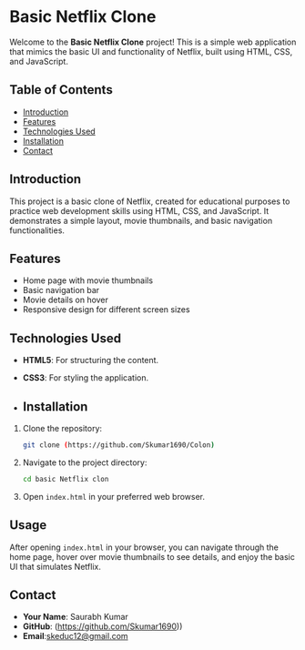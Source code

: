 # Basic Netflix Clone

Welcome to the **Basic Netflix Clone** project! This is a simple web application that mimics the basic UI and functionality of Netflix, built using HTML, CSS, and JavaScript.

## Table of Contents
- [Introduction](#introduction)
- [Features](#features)
- [Technologies Used](#technologies-used)
- [Installation](#installation)
- [Contact](#contact)

## Introduction
This project is a basic clone of Netflix, created for educational purposes to practice web development skills using HTML, CSS, and JavaScript. It demonstrates a simple layout, movie thumbnails, and basic navigation functionalities.

## Features
- Home page with movie thumbnails
- Basic navigation bar
- Movie details on hover
- Responsive design for different screen sizes

## Technologies Used
- **HTML5**: For structuring the content.
- **CSS3**: For styling the application.


- ## Installation
1. Clone the repository:
    ```bash
    git clone (https://github.com/Skumar1690/Colon)
    ```
2. Navigate to the project directory:
    ```bash
    cd basic Netflix clon
    ```
3. Open `index.html` in your preferred web browser.

## Usage
After opening `index.html` in your browser, you can navigate through the home page, hover over movie thumbnails to see details, and enjoy the basic UI that simulates Netflix.
## Contact
- **Your Name**: Saurabh Kumar
- **GitHub**: (https://github.com/Skumar1690))
- **Email**:skeduc12@gmail.com
